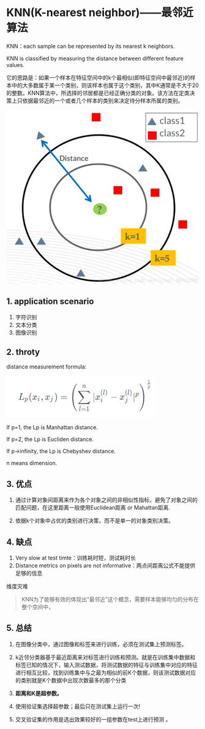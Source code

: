 # KNN(K-nearest neighbor)——最邻近算法

KNN：each sample can be represented by its nearest k neighbors.

KNN is classified by measuring the distance between different feature values. 

它的思路是：如果一个样本在特征空间中的k个最相似(即特征空间中最邻近)的样本中的大多数属于某一个类别，则该样本也属于这个类别，其中K通常是不大于20的整数。KNN算法中，所选择的邻居都是已经正确分类的对象。该方法在定类决策上只依据最邻近的一个或者几个样本的类别来决定待分样本所属的类别。

![KNN algorithm img](img/KNN2.png)

## 1. application scenario

1. 字符识别
2. 文本分类
3. 图像识别

## 2. throty

distance measurement formula: 

![distance measurement formula](img/KNN1.png)

If p=1, the Lp is Manhattan distance.

If p=2, the Lp is Eucliden distance.

If p-\>infinity, the Lp is Chebyshev distance.

n means dimension.

## 3. 优点

1. 通过计算对象间距离来作为各个对象之间的非相似性指标，避免了对象之间的匹配问题，在这里距离一般使用Euclidean距离 or Mahattan距离.

2. 依据k个对象中占优的类别进行决策，而不是单一的对象类别决策。

## 4. 缺点

1. Very slow at test timte：训练耗时短，测试耗时长
2. Distance metrics on pixels are not informative：两点间距离公式不能提供足够的信息

维度灾难
> KNN为了能够有效的体现出“最邻近”这个概念，需要样本能够均匀的分布在整个空间中，

## 5. 总结

1. 在图像分类中，通过图像和标签来进行训练，必须在测试集上预测标签。

2. k近邻分类器基于最近距离来对标签进行训练和预测。就是在训练集中数据和标签已知的情况下，输入测试数据，将测试数据的特征与训练集中对应的特征进行相互比较，找到训练集中与之最为相似的前K个数据，则该测试数据对应的类别就是K个数据中出现次数最多的那个分类

3. **距离和K是超参数。**

4. 使用验证集选择超参数；最后只在测试集上运行一次!

5. 交叉验证集的作用是选出效果较好的一组参数在test上进行预测
。
